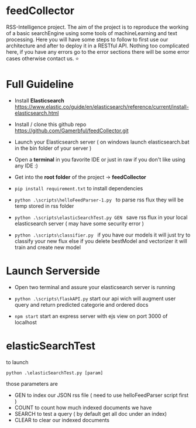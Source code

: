# feedCollector
RSS-Intelligence project.
The aim of the project is to reproduce the working of a basic searchEngine using some tools of machineLearning and text processing.
Here you will have some steps to follow to first use our architecture and after to deploy it in a RESTful API.
Nothing too complicated here, if you have any errors go to the error sections there will be some error cases otherwise contact us. ⭐

# Full Guideline

- Install <strong>Elasticsearch</strong> https://www.elastic.co/guide/en/elasticsearch/reference/current/install-elasticsearch.html
- Install / clone this github repo https://github.com/Gamerbful/feedCollector.git

- Launch your Elasticsearch server ( on windows launch elasticsearch.bat in the bin folder of your server ) 
- Open a <strong>terminal</strong> in you favorite IDE or just in raw if you don't like using any IDE :)
- Get into the <strong>root folder</strong> of the project -> <strong>feedCollector</strong>
- ``` pip install requirement.txt ``` to install dependencies

- ```python .\scripts\helloFeedParser-1.py ``` to parse rss flux they will be temp stored in rss folder
- ```python .\scripts\elasticSearchTest.py GEN ``` save rss flux in your local elasticsearch server ( may have some security error )
- ```python .\scripts\classifier.py ``` if you have our models it will just try to classify your new flux else if you delete bestModel and vectorizer it will train and create new model

# Launch Serverside

- Open two terminal and assure your elasticsearch server is running

- ``` python .\scripts\flaskAPI.py ``` start our api wich will augment user query and return predicted categorie and ordered docs
- ``` npm start ``` start an express server with ejs view on port 3000 of localhost

# elasticSearchTest

to launch
```shell
python .\elasticSearchTest.py [param]
```
those parameters are
- GEN to index our JSON rss file ( need to use helloFeedParser script first ) 
- COUNT to count how much indexed documents we have
- SEARCH to test a query ( by default get all doc under an index)
- CLEAR to clear our indexed documents
